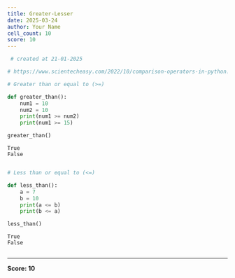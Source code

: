 ```yaml
---
title: Greater-Lesser
date: 2025-03-24
author: Your Name
cell_count: 10
score: 10
---
```


```python
 # created at 21-01-2025
```


```python
# https://www.scientecheasy.com/2022/10/comparison-operators-in-python.html/
```


```python
# Greater than or equal to (>=)
```


```python
def greater_than():
    num1 = 10
    num2 = 10
    print(num1 >= num2)
    print(num1 >= 15)
```


```python
greater_than()
```

    True
    False



```python

```


```python
# Less than or equal to (<=)
```


```python
def less_than():
    a = 7
    b = 10
    print(a <= b)
    print(b <= a)
```


```python
less_than()
```

    True
    False



```python

```


---
**Score: 10**
